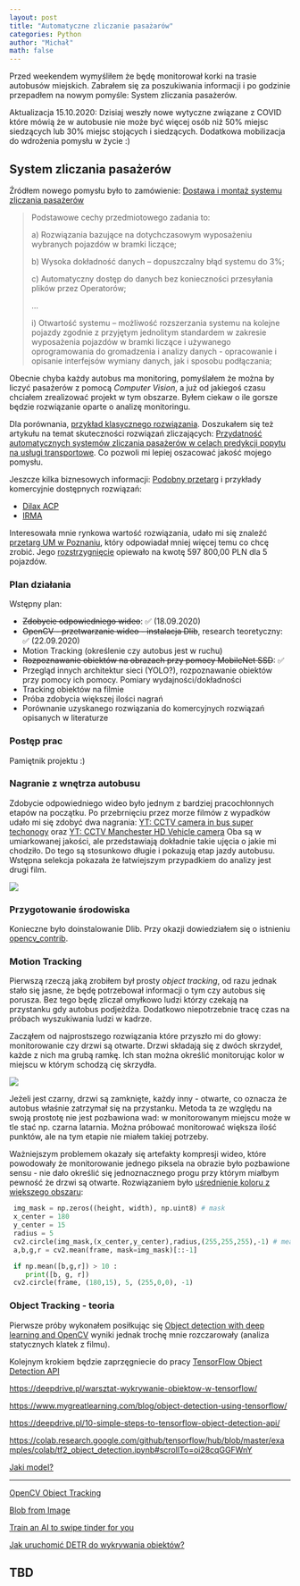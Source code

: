 ```yaml
---
layout: post
title: "Automatyczne zliczanie pasażarów"
categories: Python
author: "Michał"
math: false
---
```


Przed weekendem wymyśliłem że będę monitorował korki na trasie autobusów miejskich. Zabrałem się za poszukiwania informacji i po godzinie przepadłem na nowym pomyśle: System zliczania pasażerów. 

Aktualizacja 15.10.2020: Dzisiaj weszły nowe wytyczne związane z COVID które mówią że w autobusie nie może być więcej osób niż 50% miejsc siedzących lub 30% miejsc stojących i siedzących. Dodatkowa mobilizacja do wdrożenia pomysłu w życie :)

## System zliczania pasażerów
Źródłem nowego pomysłu było to zamówienie: [Dostawa i montaż systemu zliczania pasażerów](http://bip.metropoliagzm.pl/przetarg/125941/za-270-5-1-2020)

> Podstawowe cechy przedmiotowego zadania to:
>
>a) Rozwiązania bazujące na dotychczasowym wyposażeniu wybranych pojazdów w bramki liczące;
>
>b) Wysoka dokładność danych – dopuszczalny błąd systemu do 3%;
>
>c) Automatyczny dostęp do danych bez konieczności przesyłania plików przez Operatorów;
>
>...
>
>i) Otwartość systemu – możliwość rozszerzania systemu na kolejne pojazdy zgodnie z przyjętym jednolitym standardem w zakresie wyposażenia pojazdów w bramki liczące i używanego oprogramowania do gromadzenia i analizy danych - opracowanie i opisanie interfejsów wymiany danych, jak i sposobu podłączania;

Obecnie chyba każdy autobus ma monitoring, pomyślałem że można by liczyć pasażerów z pomocą *Computer Vision*, a już od jakiegoś czasu chciałem zrealizować projekt w tym obszarze. Byłem ciekaw o ile gorsze będzie rozwiązanie oparte o analizę monitoringu.

 Dla porównania, [przykład klasycznego rozwiązania](http://www.infotron.com.pl/pliki/Infotron%20-%20SZP%20-%20Opis%20v5.pdf). Doszukałem się też artykułu  na temat skuteczności rozwiązań zliczających: [Przydatność automatycznych systemów zliczania pasażerów w celach predykcji popytu na usługi transportowe](http://yadda.icm.edu.pl/yadda/element/bwmeta1.element.baztech-23687bf1-a7cb-49c6-98ab-8689e6aba932/c/TMiR_4_2018_aleksandrowicz.pdf). Co pozwoli mi lepiej oszacować jakość mojego pomysłu.

Jeszcze kilka biznesowych informacji: [Podobny przetarg](https://www.gait.pl/wp-content/uploads/2018/01/zal_9_siwz.pdf) i przykłady komercyjnie dostępnych rozwiązań:

- [Dilax ACP](https://www.dilax.com/en/products/automatic-passenger-counting)
- [IRMA](https://www.iris-sensing.com/products/automatic-passenger-counting/)

Interesowała mnie rynkowa wartość rozwiązania, udało mi się znaleźć [przetarg UM w Poznaniu](https://bip.umww.pl/292---648---k_74---k_231---k_216---przetarg-nieograniczony-pn-doposazenie-autobusow-szynowych), który odpowiadał mniej więcej temu co chcę zrobić. Jego [rozstrzygnięcie](https://www.przetargi.egospodarka.pl/kto-wygral/13907877,emtal-sp-z-o-o.html) opiewało na kwotę 597 800,00 PLN dla 5 pojazdów.



### Plan działania

Wstępny plan: 
- ~~Zdobycie odpowiedniego wideo~~: ✅ (18.09.2020)
- ~~OpenCV - przetwarzanie wideo - instalacja Dlib~~, research teoretyczny: ✅ (22.09.2020)
- Motion Tracking (określenie czy autobus jest w ruchu)
- ~~Rozpoznawanie obiektów na obrazach przy pomocy MobileNet SSD~~: ✅
- Przegląd innych architektur sieci (YOLO?), rozpoznawanie obiektów przy pomocy ich pomocy. Pomiary wydajności/dokładności 
- Tracking obiektów na filmie
- Próba zdobycia większej ilości nagrań
- Porównanie uzyskanego rozwiązania do komercyjnych rozwiązań opisanych w literaturze

### Postęp prac

Pamiętnik projektu :)

### Nagranie z wnętrza autobusu

Zdobycie odpowiedniego wideo było jednym z bardziej pracochłonnych etapów na początku. Po przebrnięciu przez morze filmów z wypadków udało mi się zdobyć dwa nagrania: [YT: CCTV camera in bus super techonogy](https://www.youtube.com/watch?v=MOuPL-dhszQ) oraz [YT: CCTV Manchester HD Vehicle camera](https://www.youtube.com/watch?v=eWZtH96EKZk) Oba są w umiarkowanej jakości, ale przedstawiają dokładnie takie ujęcia o jakie mi chodziło. Do tego są stosunkowo długie i pokazują etap jazdy autobusu. Wstępna selekcja pokazała że łatwiejszym przypadkiem do analizy jest  drugi film.

<img src="{{site.url}}/images/2020_10/cap_CCTV_2.jpg" style="display: block; margin: auto;" />

### Przygotowanie środowiska
Konieczne było doinstalowanie Dlib. Przy okazji dowiedziałem się o istnieniu [opencv_contrib](https://github.com/opencv/opencv_contrib/tree/master/modules). 

### Motion Tracking

Pierwszą rzeczą jaką zrobiłem był prosty *object tracking*, od razu jednak stało się jasne, że będę potrzebował informacji o tym czy autobus się porusza. Bez tego będę zliczał omyłkowo ludzi którzy czekają na przystanku gdy  autobus podjeżdża. Dodatkowo niepotrzebnie tracę czas na próbach wyszukiwania ludzi w kadrze.

Zacząłem od najprostszego rozwiązania które przyszło mi do głowy: monitorowanie czy drzwi są otwarte. Drzwi składają się z dwóch skrzydeł, każde z nich ma grubą ramkę. Ich stan można określić monitorując kolor w miejscu w którym schodzą cię skrzydła. 

<img src="{{site.url}}/images/2020_10/door_detection.png" style="display: block; margin: auto;" />

Jeżeli jest czarny, drzwi są zamknięte, każdy inny - otwarte, co oznacza że autobus właśnie zatrzymał się na przystanku. Metoda ta ze względu na swoją prostotę nie jest pozbawiona wad: w monitorowanym miejscu może w tle stać np. czarna latarnia. Można próbować monitorować większa ilość punktów, ale na tym etapie nie miałem takiej potrzeby.

Ważniejszym problemem okazały się artefakty kompresji wideo, które powodowały że monitorowanie jednego piksela na obrazie było pozbawione sensu - nie dało określić się jednoznacznego progu przy którym miałbym pewność że drzwi są otwarte. Rozwiązaniem było [uśrednienie koloru z większego obszaru](https://stackoverflow.com/questions/43086715/rgb-average-of-circles):

```python
 img_mask = np.zeros((height, width), np.uint8) # mask
 x_center = 180
 y_center = 15
 radius = 5
 cv2.circle(img_mask,(x_center,y_center),radius,(255,255,255),-1) # measuring area
 a,b,g,r = cv2.mean(frame, mask=img_mask)[::-1]

 if np.mean([b,g,r]) > 10 :
    print([b, g, r])
 cv2.circle(frame, (180,15), 5, (255,0,0), -1)
```





### Object Tracking - teoria

Pierwsze próby wykonałem posiłkując się [Object detection with deep learning and OpenCV](https://www.pyimagesearch.com/2017/09/11/object-detection-with-deep-learning-and-opencv/)  wyniki jednak trochę mnie rozczarowały (analiza statycznych klatek z filmu). 



Kolejnym krokiem będzie  zaprzęgniecie do pracy [TensorFlow Object Detection API](https://github.com/tensorflow/models/tree/master/research/object_detection)

https://deepdrive.pl/warsztat-wykrywanie-obiektow-w-tensorflow/

https://www.mygreatlearning.com/blog/object-detection-using-tensorflow/

https://deepdrive.pl/10-simple-steps-to-tensorflow-object-detection-api/

https://colab.research.google.com/github/tensorflow/hub/blob/master/examples/colab/tf2_object_detection.ipynb#scrollTo=oi28cqGGFWnY

[Jaki model?](https://github.com/hoya012/deep_learning_object_detection)

---


[OpenCV Object Tracking](https://www.pyimagesearch.com/2018/07/30/opencv-object-tracking/)

[Blob from Image](https://www.pyimagesearch.com/2017/11/06/deep-learning-opencvs-blobfromimage-works/)



[Train an AI to swipe tinder for you](https://medium.com/@joel.barmettler/train-an-ai-to-swipe-tinder-for-you-bc226df8709d)


[Jak uruchomić DETR do wykrywania obiektów?](https://deepdrive.pl/jak-uruchomic-detr-do-wykrywania-obiektow/)

## TBD
